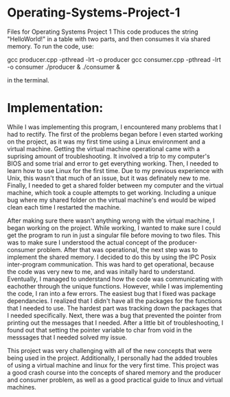 # Operating-Systems-Project-1
Files for Operating Systems Project 1
This code produces the string "HelloWorld!" in a table with two parts, and then consumes it via shared memory.
To run the code, use:

gcc producer.cpp -pthread -lrt -o producer
gcc consumer.cpp -pthread -lrt -o consumer
./producer & ./consumer &

in the terminal.

# Implementation:

While I was implementing this program, I encountered many problems that I had to rectify. The first of the problems began before I even started working on the project, as it was my first time using a Linux environment and a virtual machine. Getting the virtual machine operational came with a suprising amount of troubleshooting. It involved a trip to my computer's BIOS and some trial and error to get everything working. 
Then, I needed to learn how to use Linux for the first time. Due to my previous experience with Unix, this wasn't that much of an issue, but it was definately new to me. Finally, I needed to get a shared folder between my computer and the virtual machine, which took a couple attempts to get working. Including a unique bug where my shared folder on the virtual machine's end would be wiped clean each time I restarted the machine.

After making sure there wasn't anything wrong with the virtual machine, I began working on the project. While working, I wanted to make sure I could get the program to run in just a singular file before moving to two files. This was to make sure I understood the actual concept of the producer-consumer problem. After that was operational, the next step was to implement the shared memory. I decided to do this by using the IPC Posix inter-program communication. This was hard to get operational, because the code was very new to me, and was initally hard to understand.
Eventually, I managed to understand how the code was communicating with eachother through the unique functions. However, while I was implementing the code, I ran into a few errors. The easiest bug that I fixed was package dependancies. I realized that I didn't have all the packages for the functions that I needed to use. The hardest part was tracking down the packages that I needed specifically.
Next, there was a bug that prevented the pointer from printing out the messages that I needed. After a little bit of troubleshooting, I found out that setting the pointer variable to char from void in the messsages that I needed solved my issue.

This project was very challenging with all of the new concepts that were being used in the project. Additionally, I personally had the added troubles of using a virtual machine and linux for the very first time. This project was a good crash course into the concepts of shared memory and the producer and consumer problem, as well as a good practical guide to linux and virtual machines.
